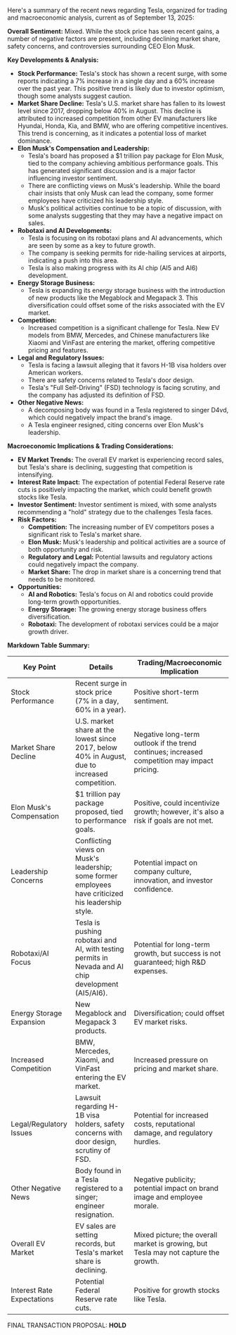 Here's a summary of the recent news regarding Tesla, organized for trading and macroeconomic analysis, current as of September 13, 2025:

**Overall Sentiment:** Mixed. While the stock price has seen recent gains, a number of negative factors are present, including declining market share, safety concerns, and controversies surrounding CEO Elon Musk.

**Key Developments & Analysis:**

*   **Stock Performance:** Tesla's stock has shown a recent surge, with some reports indicating a 7% increase in a single day and a 60% increase over the past year. This positive trend is likely due to investor optimism, though some analysts suggest caution.
*   **Market Share Decline:** Tesla's U.S. market share has fallen to its lowest level since 2017, dropping below 40% in August. This decline is attributed to increased competition from other EV manufacturers like Hyundai, Honda, Kia, and BMW, who are offering competitive incentives. This trend is concerning, as it indicates a potential loss of market dominance.
*   **Elon Musk's Compensation and Leadership:**
    *   Tesla's board has proposed a $1 trillion pay package for Elon Musk, tied to the company achieving ambitious performance goals. This has generated significant discussion and is a major factor influencing investor sentiment.
    *   There are conflicting views on Musk's leadership. While the board chair insists that only Musk can lead the company, some former employees have criticized his leadership style.
    *   Musk's political activities continue to be a topic of discussion, with some analysts suggesting that they may have a negative impact on sales.
*   **Robotaxi and AI Developments:**
    *   Tesla is focusing on its robotaxi plans and AI advancements, which are seen by some as a key to future growth.
    *   The company is seeking permits for ride-hailing services at airports, indicating a push into this area.
    *   Tesla is also making progress with its AI chip (AI5 and AI6) development.
*   **Energy Storage Business:**
    *   Tesla is expanding its energy storage business with the introduction of new products like the Megablock and Megapack 3. This diversification could offset some of the risks associated with the EV market.
*   **Competition:**
    *   Increased competition is a significant challenge for Tesla. New EV models from BMW, Mercedes, and Chinese manufacturers like Xiaomi and VinFast are entering the market, offering competitive pricing and features.
*   **Legal and Regulatory Issues:**
    *   Tesla is facing a lawsuit alleging that it favors H-1B visa holders over American workers.
    *   There are safety concerns related to Tesla's door design.
    *   Tesla's "Full Self-Driving" (FSD) technology is facing scrutiny, and the company has adjusted its definition of FSD.
*   **Other Negative News:**
    *   A decomposing body was found in a Tesla registered to singer D4vd, which could negatively impact the brand's image.
    *   A Tesla engineer resigned, citing concerns over Elon Musk's leadership.

**Macroeconomic Implications & Trading Considerations:**

*   **EV Market Trends:** The overall EV market is experiencing record sales, but Tesla's share is declining, suggesting that competition is intensifying.
*   **Interest Rate Impact:** The expectation of potential Federal Reserve rate cuts is positively impacting the market, which could benefit growth stocks like Tesla.
*   **Investor Sentiment:** Investor sentiment is mixed, with some analysts recommending a "hold" strategy due to the challenges Tesla faces.
*   **Risk Factors:**
    *   **Competition:** The increasing number of EV competitors poses a significant risk to Tesla's market share.
    *   **Elon Musk:** Musk's leadership and political activities are a source of both opportunity and risk.
    *   **Regulatory and Legal:** Potential lawsuits and regulatory actions could negatively impact the company.
    *   **Market Share:** The drop in market share is a concerning trend that needs to be monitored.
*   **Opportunities:**
    *   **AI and Robotics:** Tesla's focus on AI and robotics could provide long-term growth opportunities.
    *   **Energy Storage:** The growing energy storage business offers diversification.
    *   **Robotaxi:** The development of robotaxi services could be a major growth driver.

**Markdown Table Summary:**

| Key Point                     | Details                                                                                                                                                                                                                                                                              | Trading/Macroeconomic Implication                                                                                                                                                                                               |
| ----------------------------- | -------------------------------------------------------------------------------------------------------------------------------------------------------------------------------------------------------------------------------------------------------------------------------------- | ----------------------------------------------------------------------------------------------------------------------------------------------------------------------------------------------------------------------------- |
| Stock Performance             | Recent surge in stock price (7% in a day, 60% in a year).                                                                                                                                                                                                                               | Positive short-term sentiment.                                                                                                                                                                                              |
| Market Share Decline          | U.S. market share at the lowest since 2017, below 40% in August, due to increased competition.                                                                                                                                                                                      | Negative long-term outlook if the trend continues; increased competition may impact pricing.                                                                                                                                 |
| Elon Musk's Compensation      | $1 trillion pay package proposed, tied to performance goals.                                                                                                                                                                                                                            | Positive, could incentivize growth; however, it's also a risk if goals are not met.                                                                                                                                              |
| Leadership Concerns           | Conflicting views on Musk's leadership; some former employees have criticized his leadership style.                                                                                                                                                                                  | Potential impact on company culture, innovation, and investor confidence.                                                                                                                                                   |
| Robotaxi/AI Focus            | Tesla is pushing robotaxi and AI, with testing permits in Nevada and AI chip development (AI5/AI6).                                                                                                                                                                                    | Potential for long-term growth, but success is not guaranteed; high R&D expenses.                                                                                                                                           |
| Energy Storage Expansion      | New Megablock and Megapack 3 products.                                                                                                                                                                                                                                                 | Diversification; could offset EV market risks.                                                                                                                                                                                  |
| Increased Competition         | BMW, Mercedes, Xiaomi, and VinFast entering the EV market.                                                                                                                                                                                                                          | Increased pressure on pricing and market share.                                                                                                                                                                               |
| Legal/Regulatory Issues     | Lawsuit regarding H-1B visa holders, safety concerns with door design, scrutiny of FSD.                                                                                                                                                                                                 | Potential for increased costs, reputational damage, and regulatory hurdles.                                                                                                                                                |
| Other Negative News            | Body found in a Tesla registered to a singer; engineer resignation.                                                                                                                                                                                                                   | Negative publicity; potential impact on brand image and employee morale.                                                                                                                                                     |
| Overall EV Market             | EV sales are setting records, but Tesla's market share is declining.                                                                                                                                                                                                                   | Mixed picture; the overall market is growing, but Tesla may not capture the growth.                                                                                                                                        |
| Interest Rate Expectations | Potential Federal Reserve rate cuts. | Positive for growth stocks like Tesla. |

FINAL TRANSACTION PROPOSAL: **HOLD**